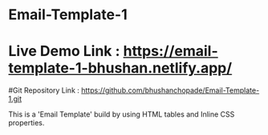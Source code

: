 # Email-Template-1

# Live Demo Link : https://email-template-1-bhushan.netlify.app/

#Git Repository Link : https://github.com/bhushanchopade/Email-Template-1.git

This is a 'Email Template' build by using HTML tables and Inline CSS properties.

